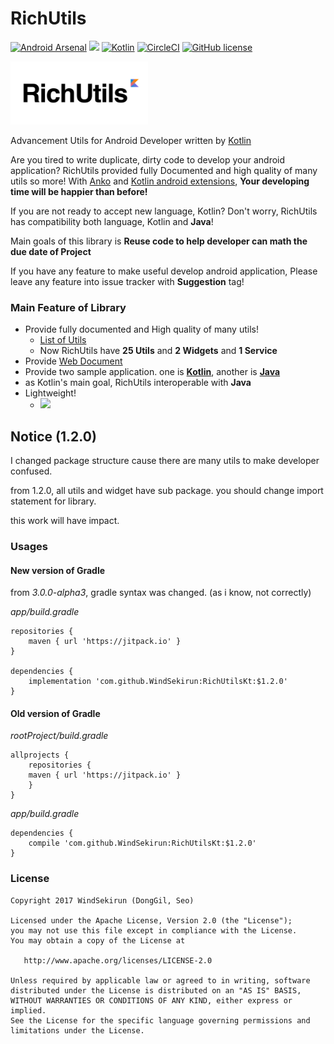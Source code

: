 # RichUtils
[![Android Arsenal](https://img.shields.io/badge/Android%20Arsenal-RichUtils-brightgreen.svg?style=flat)](https://android-arsenal.com/details/1/5854) [![](https://jitpack.io/v/WindSekirun/RichUtilsKt.svg)](https://jitpack.io/#WindSekirun/RichUtilsKt)	[![Kotlin](https://img.shields.io/badge/kotlin-1.1.2-blue.svg)](http://kotlinlang.org)	[![CircleCI](https://circleci.com/gh/WindSekirun/RichUtilsKt.svg?style=svg)](https://circleci.com/gh/WindSekirun/RichUtilsKt) [![GitHub license](https://img.shields.io/badge/license-Apache%20License%202.0-blue.svg?style=flat)](http://www.apache.org/licenses/LICENSE-2.0)

<img src="richutils-logo.png" alt="RichUtils logo" height="101" width="220" />

Advancement Utils for Android Developer written by [Kotlin](https://kotlinlang.org)

Are you tired to write duplicate, dirty code to develop your android application? RichUtils provided fully Documented and high quality of many utils so more! With [Anko](https://github.com/Kotlin/anko) and [Kotlin android extensions](https://kotlinlang.org/docs/tutorials/android-plugin.html), **Your developing time will be happier than before!**

If you are not ready to accept new language, Kotlin? Don't worry, RichUtils has compatibility both language, Kotlin and **Java**!

Main goals of this library is **Reuse code to help developer can math the due date of Project**

If you have any feature to make useful develop android application, Please leave any feature into issue tracker with **Suggestion** tag!

### Main Feature of Library
* Provide fully documented and High quality of many utils!
    * [List of Utils](https://github.com/WindSekirun/RichUtilsKt/blob/master/LIST_OF_UTILS.md)
    * Now RichUtils have **25 Utils** and **2 Widgets** and **1 Service**
* Provide [Web Document](https://windsekirun.github.io/RichUtilsKt/)
* Provide two sample application. one is [**Kotlin**](/sample), another is [**Java**](/samplejava)
* as Kotlin's main goal, RichUtils interoperable with **Java**
* Lightweight! 
	* <a href="http://www.methodscount.com/?lib=com.github.WindSekirun%3ARichUtilsKt%3A%2B"><img src="https://img.shields.io/badge/Methods and size-core: 554 | deps: 13859 | 67 KB-e91e63.svg"/></a>

## Notice (1.2.0)
I changed package structure cause there are many utils to make developer confused.

from 1.2.0, all utils and widget have sub package. you should change import statement for library.

this work will have impact.  

### Usages

#### New version of Gradle
from *3.0.0-alpha3*, gradle syntax was changed. (as i know, not correctly)

*app/build.gradle*

```
repositories {
    maven { url 'https://jitpack.io' }
}

dependencies {
    implementation 'com.github.WindSekirun:RichUtilsKt:$1.2.0'
}
```

#### Old version of Gradle

*rootProject/build.gradle*
```	
allprojects {
    repositories {
	maven { url 'https://jitpack.io' }
    }
}
```

*app/build.gradle*
```
dependencies {
    compile 'com.github.WindSekirun:RichUtilsKt:$1.2.0'
}
```


### License 
```
Copyright 2017 WindSekirun (DongGil, Seo)

Licensed under the Apache License, Version 2.0 (the "License");
you may not use this file except in compliance with the License.
You may obtain a copy of the License at

   http://www.apache.org/licenses/LICENSE-2.0

Unless required by applicable law or agreed to in writing, software
distributed under the License is distributed on an "AS IS" BASIS,
WITHOUT WARRANTIES OR CONDITIONS OF ANY KIND, either express or implied.
See the License for the specific language governing permissions and
limitations under the License.
```

